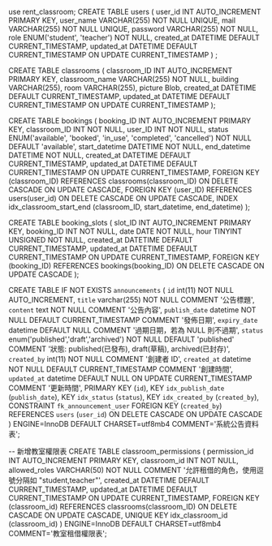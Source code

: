 use rent_classroom;
CREATE TABLE users (
user_id INT AUTO_INCREMENT PRIMARY KEY,
user_name VARCHAR(255) NOT NULL UNIQUE,
mail VARCHAR(255) NOT NULL UNIQUE,
password VARCHAR(255) NOT NULL,
role ENUM('student', 'teacher') NOT NULL,
created_at DATETIME DEFAULT CURRENT_TIMESTAMP,
updated_at DATETIME DEFAULT CURRENT_TIMESTAMP ON UPDATE CURRENT_TIMESTAMP
) ;

CREATE TABLE classrooms (
classroom_ID INT AUTO_INCREMENT PRIMARY KEY,
classroom_name VARCHAR(255) NOT NULL,
building VARCHAR(255),
room VARCHAR(255),
picture Blob,
created_at DATETIME DEFAULT CURRENT_TIMESTAMP,
updated_at DATETIME DEFAULT CURRENT_TIMESTAMP ON UPDATE CURRENT_TIMESTAMP
);

CREATE TABLE bookings (
booking_ID INT AUTO_INCREMENT PRIMARY KEY,
classroom_ID INT NOT NULL,
user_ID INT NOT NULL,
status ENUM('available', 'booked', 'in_use', 'completed', 'cancelled') NOT NULL DEFAULT 'available',
start_datetime DATETIME NOT NULL,
end_datetime DATETIME NOT NULL,
created_at DATETIME DEFAULT CURRENT_TIMESTAMP,
updated_at DATETIME DEFAULT CURRENT_TIMESTAMP ON UPDATE CURRENT_TIMESTAMP,
FOREIGN KEY (classroom_ID) REFERENCES classrooms(classroom_ID) ON DELETE CASCADE ON UPDATE CASCADE,
FOREIGN KEY (user_ID) REFERENCES users(user_id) ON DELETE CASCADE ON UPDATE CASCADE,
INDEX idx_classroom_start_end (classroom_ID, start_datetime, end_datetime)
);

CREATE TABLE booking_slots (
slot_ID INT AUTO_INCREMENT PRIMARY KEY,
booking_ID INT NOT NULL,
date DATE NOT NULL,
hour TINYINT UNSIGNED NOT NULL,
created_at DATETIME DEFAULT CURRENT_TIMESTAMP,
updated_at DATETIME DEFAULT CURRENT_TIMESTAMP ON UPDATE CURRENT_TIMESTAMP,
FOREIGN KEY (booking_ID) REFERENCES bookings(booking_ID) ON DELETE CASCADE ON UPDATE CASCADE
);

CREATE TABLE IF NOT EXISTS `announcements` (
`id` int(11) NOT NULL AUTO_INCREMENT,
`title` varchar(255) NOT NULL COMMENT '公告標題',
`content` text NOT NULL COMMENT '公告內容',
`publish_date` datetime NOT NULL DEFAULT CURRENT_TIMESTAMP COMMENT '發佈日期',
`expiry_date` datetime DEFAULT NULL COMMENT '過期日期，若為 NULL 則不過期',
`status` enum('published','draft','archived') NOT NULL DEFAULT 'published' COMMENT '狀態: published(已發布), draft(草稿), archived(已封存)',
`created_by` int(11) NOT NULL COMMENT '創建者 ID',
`created_at` datetime NOT NULL DEFAULT CURRENT_TIMESTAMP COMMENT '創建時間',
`updated_at` datetime DEFAULT NULL ON UPDATE CURRENT_TIMESTAMP COMMENT '更新時間',
PRIMARY KEY (`id`),
KEY `idx_publish_date` (`publish_date`),
KEY `idx_status` (`status`),
KEY `idx_created_by` (`created_by`),
CONSTRAINT `fk_announcement_user` FOREIGN KEY (`created_by`) REFERENCES `users` (`user_id`) ON DELETE CASCADE ON UPDATE CASCADE
) ENGINE=InnoDB DEFAULT CHARSET=utf8mb4 COMMENT='系統公告資料表';

-- 新增教室權限表
CREATE TABLE classroom_permissions (
permission_id INT AUTO_INCREMENT PRIMARY KEY,
classroom_id INT NOT NULL,
allowed_roles VARCHAR(50) NOT NULL COMMENT '允許租借的角色，使用逗號分隔如 "student,teacher"',
created_at DATETIME DEFAULT CURRENT_TIMESTAMP,
updated_at DATETIME DEFAULT CURRENT_TIMESTAMP ON UPDATE CURRENT_TIMESTAMP,
FOREIGN KEY (classroom_id) REFERENCES classrooms(classroom_ID) ON DELETE CASCADE ON UPDATE CASCADE,
UNIQUE KEY idx_classroom_id (classroom_id)
) ENGINE=InnoDB DEFAULT CHARSET=utf8mb4 COMMENT='教室租借權限表';
